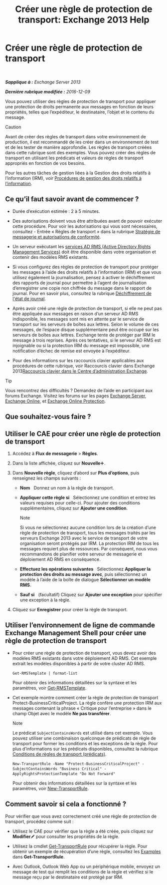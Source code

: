 ﻿---
title: 'Créer une règle de protection de transport: Exchange 2013 Help'
TOCTitle: Créer une règle de protection de transport
ms:assetid: 3a857185-ee16-4ee7-9e57-8be95f7e753a
ms:mtpsurl: https://technet.microsoft.com/fr-fr/library/Dd302432(v=EXCHG.150)
ms:contentKeyID: 50477914
ms.date: 04/24/2018
mtps_version: v=EXCHG.150
ms.translationtype: HT
---

# Créer une règle de protection de transport

 

_**Sapplique à :** Exchange Server 2013_

_**Dernière rubrique modifiée :** 2016-12-09_

Vous pouvez utiliser des règles de protection de transport pour appliquer une protection de droits permanente aux messages en fonction de leurs propriétés, telles que l’expéditeur, le destinataire, l’objet et le contenu du message.

> [!CAUTION]
> Avant de créer des règles de transport dans votre environnement de production, il est recommandé de les créer dans un environnement de test et de les tester de manière approfondie. Les règles de transport créées dans cette rubrique sont des exemples. Vous pouvez créer des règles de transport en utilisant les prédicats et valeurs de règles de transport appropriés en fonction de vos besoins.


Pour les autres tâches de gestion liées à la Gestion des droits relatifs à l’information (IRM), voir [Procédures de gestion des droits relatifs à l’information](information-rights-management-procedures-exchange-2013-help.md).

## Ce qu’il faut savoir avant de commencer ?

  - Durée d’exécution estimée : 2 à 5 minutes.

  - Des autorisations doivent vous être attribuées avant de pouvoir exécuter cette procédure. Pour voir les autorisations qui vous sont nécessaires, consultez - Entrée « Règles de transport » dans la rubrique [Stratégie de messagerie et autorisations de conformité](messaging-policy-and-compliance-permissions-exchange-2013-help.md).

  - Un serveur exécutant les [services AD RMS (Active Directory Rights Management Services)](https://technet.microsoft.com/fr-fr/library/hh831364.aspx) doit être disponible dans votre organisation et contenir des modèles RMS existants.

  - Si vous configurez des règles de protection de transport pour protéger les messages à l’aide des droits relatifs à l’information (IRM) et que vous utilisez également la journalisation, pensez à activer le déchiffrement des rapports de journal pour permettre à l’agent de journalisation d’enregistrer une copie non chiffrée du message dans le rapport de journal. Pour en savoir plus, consultez la rubrique [Déchiffrement de l'état de journal](journal-report-decryption-exchange-2013-help.md).

  - Après avoir créé une règle de protection de transport, si elle ne peut pas être appliquée aux messages en raison d’un serveur AD RMS indisponible, les messages sont mis en attente par le service de transport sur les serveurs de boîtes aux lettres. Selon le volume de ces messages, de l’espace disque supplémentaire peut être occupé sur les serveurs de boîtes aux lettres. Exchange tente de protéger par IRM le message à trois reprises. Après ces tentatives, si le serveur AD RMS est injoignable ou si la protection IRM du message est impossible, une notification d’échec de remise est envoyée à l’expéditeur.

  - Pour des informations sur les raccourcis clavier applicables aux procédures de cette rubrique, voir Raccourcis clavier dans Exchange 2013[Raccourcis clavier dans le Centre d’administration Exchange](keyboard-shortcuts-in-the-exchange-admin-center-exchange-online-protection-help.md).

> [!TIP]
> Vous rencontrez des difficultés ? Demandez de l’aide en participant aux forums Exchange. Visitez les forums sur les pages <a href="https://go.microsoft.com/fwlink/p/?linkid=60612">Exchange Server</a>, <a href="https://go.microsoft.com/fwlink/p/?linkid=267542">Exchange Online</a>, et <a href="https://go.microsoft.com/fwlink/p/?linkid=285351">Exchange Online Protection</a>.


## Que souhaitez-vous faire ?

## Utiliser le CAE pour créer une règle de protection de transport

1.  Accédez à **Flux de messagerie** \> **Règles**.

2.  Dans la liste affichée, cliquez sur **Nouvelle**![Icône Ajouter](images/JJ218640.c1e75329-d6d7-4073-a27d-498590bbb558(EXCHG.150).gif "Icône Ajouter").

3.  Dans **Nouvelle règle**, cliquez d’abord sur **Plus d’options**, puis renseignez les champs suivants :
    
      - **Nom**   Donnez un nom à la règle de transport.
    
      - **Appliquer cette règle si**   Sélectionnez une condition et entrez les valeurs requises pour celle-ci. Pour ajouter des conditions supplémentaires, cliquez sur **Ajouter une condition**.
        
        > [!NOTE]
        > Si vous ne sélectionnez aucune condition lors de la création d’une règle de protection de transport, tous les messages traités par les serveurs Exchange 2013 avec le service de transport de votre organisation seront protégés par IRM. La protection IRM de tous les messages requiert plus de ressources. Par conséquent, nous vous recommandons de planifier votre serveur de messagerie et déploiement AD RMS en conséquence.
    
      - **Effectuez les opérations suivantes**   Sélectionnez **Appliquer la protection des droits au message avec**, puis sélectionnez un modèle à l’aide de la boîte de dialogue **Sélectionner un modèle RMS**.
    
      - **Sauf si**   (facultatif) Cliquez sur **Ajouter une exception** pour spécifier une exception à la règle.

4.  Cliquez sur **Enregistrer** pour créer la règle de transport.

## Utiliser l’environnement de ligne de commande Exchange Management Shell pour créer une règle de protection de transport

  - Pour créer une règle de protection de transport, vous devez avoir des modèles RMS existants dans votre déploiement AD RMS. Cet exemple extrait les modèles disponibles à partir de votre cluster AD RMS.
    
        Get-RMSTemplate | format-list
    
    Pour obtenir des informations détaillées sur la syntaxe et les paramètres, voir [Get-RMSTemplate](https://technet.microsoft.com/fr-fr/library/dd297960\(v=exchg.150\)).

  - Cet exemple montre comment créer la règle de protection de transport Protect-BusinessCriticalProject. La règle confère une protection IRM aux messages contenant la phrase « Critique pour l’entreprise » dans le champ Objet avec le modèle **Ne pas transférer**.
    
    > [!NOTE]
    > Le prédicat <code>SubjectContainsWords</code> est utilisé dans cet exemple. Vous pouvez utiliser une combinaison quelconque de prédicats de règle de transport pour former les conditions et les exceptions de la règle. Pour plus d’informations sur les prédicats disponibles, consultez la rubrique <a href="mail-flow-rule-conditions-and-exceptions-predicates-in-exchange-2013-exchange-2013-help.md">Conditions de règles de transport (prédicats)</a>.
    
        New-TransportRule -Name "Protect-BusinessCriticalProject" -SubjectContainsWords "Business Critical" -ApplyRightsProtectionTemplate "Do Not Forward"
    
    Pour obtenir des informations détaillées sur la syntaxe et les paramètres, voir [New-TransportRule](https://technet.microsoft.com/fr-fr/library/bb125138\(v=exchg.150\)).

## Comment savoir si cela a fonctionné ?

Pour vérifier que vous avez correctement créé une règle de protection de transport, procédez comme suit :

  - Utilisez le CAE pour vérifier que la règle a été créée, puis cliquez sur **Modifier**![Icône Modifier](images/Bb124582.6f53ccb2-1f13-4c02-bea0-30690e6ea71d(EXCHG.150).gif "Icône Modifier") pour consulter les propriétés de la règle.

  - Utilisez la cmdlet [Get-TransportRule](https://technet.microsoft.com/fr-fr/library/aa998585\(v=exchg.150\)) pour récupérer la règle. Pour obtenir un exemple de récupération d’une règle, consultez les [Examples](https://technet.microsoft.com/fr-fr/aa998585\(exchg.150\)#examples) dans **Get-TransportRule**.

  - Avec Outlook, Outlook Web App ou un périphérique mobile, envoyez un message de test qui remplit les conditions de la règle et vérifiez si le message reçu par le destinataire est protégé par IRM.

